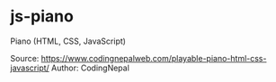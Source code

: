 # js-piano
Piano (HTML, CSS, JavaScript)

Source: https://www.codingnepalweb.com/playable-piano-html-css-javascript/
Author: CodingNepal
